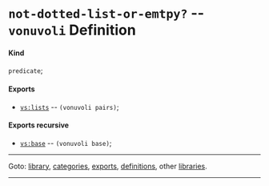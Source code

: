 

<a id='definition__vonuvoli__not-dotted-list-or-emtpy_3f'></a>

# `not-dotted-list-or-emtpy?` -- `vonuvoli` Definition


<a id='definition__vonuvoli__not-dotted-list-or-emtpy_3f__kind'></a>

#### Kind

`predicate`;


<a id='definition__vonuvoli__not-dotted-list-or-emtpy_3f__exports'></a>

#### Exports

 * [`vs:lists`](../../vonuvoli/exports/vs_3a_lists.md#export__vonuvoli__vs_3a_lists) -- `(vonuvoli pairs)`;


<a id='definition__vonuvoli__not-dotted-list-or-emtpy_3f__exports-recursive'></a>

#### Exports recursive

 * [`vs:base`](../../vonuvoli/exports/vs_3a_base.md#export__vonuvoli__vs_3a_base) -- `(vonuvoli base)`;

----

Goto: [library](../../vonuvoli/_index.md#library__vonuvoli), [categories](../../vonuvoli/categories/_index.md#toc__vonuvoli__categories), [exports](../../vonuvoli/exports/_index.md#toc__vonuvoli__exports), [definitions](../../vonuvoli/definitions/_index.md#toc__vonuvoli__definitions), other [libraries](../../_libraries.md#toc__libraries).

----

